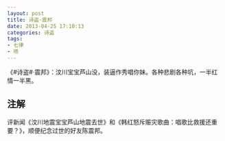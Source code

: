 ```yaml
---
layout: post
title: 诗盗·震邦
date: 2013-04-25 17:10:13
categories: 诗盗
tags:
- 七律
- 喷
---
```

《#诗盗#·震邦》：汶川宝宝芦山没，装逼作秀唱你妹。各种悲剧各种坑，一半红情一半黑。

## 注解
评新闻《汶川地震宝宝芦山地震去世》和《韩红怒斥赈灾歌曲：唱歌比救援还重要？》，顺便纪念过世的好友陈震邦。
